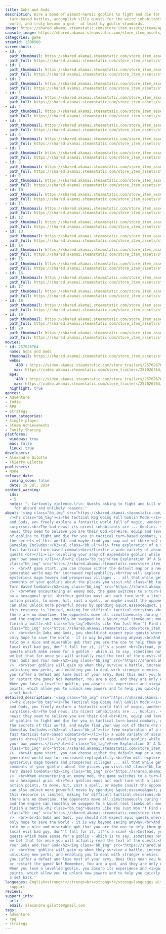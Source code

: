 ```yaml
---
title: Gobs and Gods
description: Hire a band of almost-heroic goblins to fight and die for you in tactical
  turn-based battles, accomplish silly quests for the weird inhabitants of this fantastic
  world, and truly become a god - at least by goblin standards.
image: https://shared.akamai.steamstatic.com/store_item_assets/steam/apps/2506900/header.jpg?t=1728672219
capsule_image: https://shared.akamai.steamstatic.com/store_item_assets/steam/apps/2506900/9b41658ce58f0ef7171ca5977c5caba0f29d7e00/capsule_231x87.jpg?t=1728672219
categories: game
steamid: 2506900
screenshots:
- id: 0
  path_thumbnail: https://shared.akamai.steamstatic.com/store_item_assets/steam/apps/2506900/ss_ba874375d9682ffc075e0b4d1b197b356f6e18d1.600x338.jpg?t=1728672219
  path_full: https://shared.akamai.steamstatic.com/store_item_assets/steam/apps/2506900/ss_ba874375d9682ffc075e0b4d1b197b356f6e18d1.1920x1080.jpg?t=1728672219
- id: 1
  path_thumbnail: https://shared.akamai.steamstatic.com/store_item_assets/steam/apps/2506900/ss_0e5cf3d35fcb3c8578bdb40183cfdb75d9b6366a.600x338.jpg?t=1728672219
  path_full: https://shared.akamai.steamstatic.com/store_item_assets/steam/apps/2506900/ss_0e5cf3d35fcb3c8578bdb40183cfdb75d9b6366a.1920x1080.jpg?t=1728672219
- id: 2
  path_thumbnail: https://shared.akamai.steamstatic.com/store_item_assets/steam/apps/2506900/ss_acd40c9ae80c11577e29534af691c340b2d80e28.600x338.jpg?t=1728672219
  path_full: https://shared.akamai.steamstatic.com/store_item_assets/steam/apps/2506900/ss_acd40c9ae80c11577e29534af691c340b2d80e28.1920x1080.jpg?t=1728672219
- id: 3
  path_thumbnail: https://shared.akamai.steamstatic.com/store_item_assets/steam/apps/2506900/ss_a724e526eb6957d8ddfe408a8ed11f9babc0bd85.600x338.jpg?t=1728672219
  path_full: https://shared.akamai.steamstatic.com/store_item_assets/steam/apps/2506900/ss_a724e526eb6957d8ddfe408a8ed11f9babc0bd85.1920x1080.jpg?t=1728672219
- id: 4
  path_thumbnail: https://shared.akamai.steamstatic.com/store_item_assets/steam/apps/2506900/ss_c702895cdb848686266a0f564ccba3c100ff1497.600x338.jpg?t=1728672219
  path_full: https://shared.akamai.steamstatic.com/store_item_assets/steam/apps/2506900/ss_c702895cdb848686266a0f564ccba3c100ff1497.1920x1080.jpg?t=1728672219
- id: 5
  path_thumbnail: https://shared.akamai.steamstatic.com/store_item_assets/steam/apps/2506900/ss_f897fc9cf76a6a6bd4bc424c5ed12e3e648f804a.600x338.jpg?t=1728672219
  path_full: https://shared.akamai.steamstatic.com/store_item_assets/steam/apps/2506900/ss_f897fc9cf76a6a6bd4bc424c5ed12e3e648f804a.1920x1080.jpg?t=1728672219
- id: 6
  path_thumbnail: https://shared.akamai.steamstatic.com/store_item_assets/steam/apps/2506900/ss_8826bf12381d245f24531534a88854cb36b6fb64.600x338.jpg?t=1728672219
  path_full: https://shared.akamai.steamstatic.com/store_item_assets/steam/apps/2506900/ss_8826bf12381d245f24531534a88854cb36b6fb64.1920x1080.jpg?t=1728672219
- id: 7
  path_thumbnail: https://shared.akamai.steamstatic.com/store_item_assets/steam/apps/2506900/ss_59e2146a6302a9d84b08c1875d15b7d8bcca9bec.600x338.jpg?t=1728672219
  path_full: https://shared.akamai.steamstatic.com/store_item_assets/steam/apps/2506900/ss_59e2146a6302a9d84b08c1875d15b7d8bcca9bec.1920x1080.jpg?t=1728672219
- id: 8
  path_thumbnail: https://shared.akamai.steamstatic.com/store_item_assets/steam/apps/2506900/ss_5ac0bf667bcbaae7afb6fdff14201b13c6923b54.600x338.jpg?t=1728672219
  path_full: https://shared.akamai.steamstatic.com/store_item_assets/steam/apps/2506900/ss_5ac0bf667bcbaae7afb6fdff14201b13c6923b54.1920x1080.jpg?t=1728672219
- id: 9
  path_thumbnail: https://shared.akamai.steamstatic.com/store_item_assets/steam/apps/2506900/ss_486b49521e7c2f223832ae12b1623dd022855bc3.600x338.jpg?t=1728672219
  path_full: https://shared.akamai.steamstatic.com/store_item_assets/steam/apps/2506900/ss_486b49521e7c2f223832ae12b1623dd022855bc3.1920x1080.jpg?t=1728672219
- id: 10
  path_thumbnail: https://shared.akamai.steamstatic.com/store_item_assets/steam/apps/2506900/ss_500298229ffa2af696badd5ad240d956ca1f2a9e.600x338.jpg?t=1728672219
  path_full: https://shared.akamai.steamstatic.com/store_item_assets/steam/apps/2506900/ss_500298229ffa2af696badd5ad240d956ca1f2a9e.1920x1080.jpg?t=1728672219
- id: 11
  path_thumbnail: https://shared.akamai.steamstatic.com/store_item_assets/steam/apps/2506900/ss_7b027015b55d3907a2cd80cef915443d5a4e3988.600x338.jpg?t=1728672219
  path_full: https://shared.akamai.steamstatic.com/store_item_assets/steam/apps/2506900/ss_7b027015b55d3907a2cd80cef915443d5a4e3988.1920x1080.jpg?t=1728672219
- id: 12
  path_thumbnail: https://shared.akamai.steamstatic.com/store_item_assets/steam/apps/2506900/ss_d97605114e08ebb8c7392989463f31de5228f1d9.600x338.jpg?t=1728672219
  path_full: https://shared.akamai.steamstatic.com/store_item_assets/steam/apps/2506900/ss_d97605114e08ebb8c7392989463f31de5228f1d9.1920x1080.jpg?t=1728672219
- id: 13
  path_thumbnail: https://shared.akamai.steamstatic.com/store_item_assets/steam/apps/2506900/ss_68eb4377e7a3b08d85f1d6eda51dbd9e43b9846f.600x338.jpg?t=1728672219
  path_full: https://shared.akamai.steamstatic.com/store_item_assets/steam/apps/2506900/ss_68eb4377e7a3b08d85f1d6eda51dbd9e43b9846f.1920x1080.jpg?t=1728672219
- id: 14
  path_thumbnail: https://shared.akamai.steamstatic.com/store_item_assets/steam/apps/2506900/ss_dd9bfe9486af3b1875bdf133db33d22baea0540c.600x338.jpg?t=1728672219
  path_full: https://shared.akamai.steamstatic.com/store_item_assets/steam/apps/2506900/ss_dd9bfe9486af3b1875bdf133db33d22baea0540c.1920x1080.jpg?t=1728672219
- id: 15
  path_thumbnail: https://shared.akamai.steamstatic.com/store_item_assets/steam/apps/2506900/ss_bd30196888ec859abbe5985f112e4a20cf851ff1.600x338.jpg?t=1728672219
  path_full: https://shared.akamai.steamstatic.com/store_item_assets/steam/apps/2506900/ss_bd30196888ec859abbe5985f112e4a20cf851ff1.1920x1080.jpg?t=1728672219
- id: 16
  path_thumbnail: https://shared.akamai.steamstatic.com/store_item_assets/steam/apps/2506900/ss_ed4e84e86438da4ed3a0d8ad9ce542f776ef5281.600x338.jpg?t=1728672219
  path_full: https://shared.akamai.steamstatic.com/store_item_assets/steam/apps/2506900/ss_ed4e84e86438da4ed3a0d8ad9ce542f776ef5281.1920x1080.jpg?t=1728672219
- id: 17
  path_thumbnail: https://shared.akamai.steamstatic.com/store_item_assets/steam/apps/2506900/ss_b1da2570d5a3766019b7e57ce93e03dac34e3c26.600x338.jpg?t=1728672219
  path_full: https://shared.akamai.steamstatic.com/store_item_assets/steam/apps/2506900/ss_b1da2570d5a3766019b7e57ce93e03dac34e3c26.1920x1080.jpg?t=1728672219
- id: 18
  path_thumbnail: https://shared.akamai.steamstatic.com/store_item_assets/steam/apps/2506900/ss_7640aa1e8236e5e539d2b00b02e0d35c3c9280d4.600x338.jpg?t=1728672219
  path_full: https://shared.akamai.steamstatic.com/store_item_assets/steam/apps/2506900/ss_7640aa1e8236e5e539d2b00b02e0d35c3c9280d4.1920x1080.jpg?t=1728672219
- id: 19
  path_thumbnail: https://shared.akamai.steamstatic.com/store_item_assets/steam/apps/2506900/ss_588c6e68729373e6e8111d3bd27466abda7d1ebb.600x338.jpg?t=1728672219
  path_full: https://shared.akamai.steamstatic.com/store_item_assets/steam/apps/2506900/ss_588c6e68729373e6e8111d3bd27466abda7d1ebb.1920x1080.jpg?t=1728672219
- id: 20
  path_thumbnail: https://shared.akamai.steamstatic.com/store_item_assets/steam/apps/2506900/ss_934f76c949030b924b8cf8502531baea4e2f64c0.600x338.jpg?t=1728672219
  path_full: https://shared.akamai.steamstatic.com/store_item_assets/steam/apps/2506900/ss_934f76c949030b924b8cf8502531baea4e2f64c0.1920x1080.jpg?t=1728672219
movies:
- id: 257026764
  name: Gobs and Gods
  thumbnail: https://shared.akamai.steamstatic.com/store_item_assets/steam/apps/257026764/movie.293x165.jpg?t=1717348990
  webm:
    '480': https://video.akamai.steamstatic.com/store_trailers/257026764/movie480_vp9.webm?t=1717348990
    max: https://video.akamai.steamstatic.com/store_trailers/257026764/movie_max_vp9.webm?t=1717348990
  mp4:
    '480': https://video.akamai.steamstatic.com/store_trailers/257026764/movie480.mp4?t=1717348990
    max: https://video.akamai.steamstatic.com/store_trailers/257026764/movie_max.mp4?t=1717348990
  highlight: true
genres:
- Adventure
- Indie
- RPG
- Strategy
steam_categories:
- Single-player
- Steam Achievements
- Family Sharing
platforms:
  windows: true
  mac: false
  linux: true
developers:
- Alexandre Gilotte
- Thierry Gilotte
publishers:
- None
release_date:
  coming_soon: false
  date: 19 Jul, 2024
content_warning:
  ids:
  - 5
  notes: "- Cartoonly violence.\r\n- Quests asking to fight and kill other goblins
    for absurd and unlikely reasons."
about: '<img class="bb_img" src="https://shared.akamai.steamstatic.com/store_item_assets/steam/apps/2506900/extras/store_about-this-game_v2.png?t=1728672219"
  /><h2 class="bb_tag"><i>The Tactical Rpg Going Full Goblin Mode!</i></h2> In Gobs
  and Gods, you freely explore a fantastic world full of magic, wonders and crazy
  surprises.<br>The bad news: its nicest inhabitants are ... Goblins. <br>The good
  news: they seem to believe you are their God.<br>Hire, equip and level-up a band
  of goblins to fight and die for you in tactical turn-based combats, while you uncover
  the secrets of this world, and maybe find your way out of there!<h2 class="bb_tag">The
  Gameplay Includes:</h2><ul class="bb_ul"><li> free exploration of a sandbox world<br></li><li>
  fast tactical turn-based combats<br></li><li> a wide variety of absurdly unique
  quests <br></li><li> levelling your army of expendable goblins while increasing
  your own powers.</li></ul><h2 class="bb_tag">Free Exploration Of A Sandbox World</h2><img
  class="bb_img" src="https://shared.akamai.steamstatic.com/store_item_assets/steam/apps/2506900/extras/explore_cropped_compressed.gif?t=1728672219"
  />  <br>At game start, you can choose either the default map or a new procedurally
  generated world map for increased replayability.<br>You will explore smelly dungeons,
  mysterious mage towers and prosperous villages ... all that while getting the opinionated
  comments of your goblins about the places you visit.<h2 class="bb_tag">Fast Tactical
  Turn Based Combats</h2><img class="bb_img" src="https://shared.akamai.steamstatic.com/store_item_assets/steam/apps/2506900/extras/combat_optimised.gif?t=1728672219"
  />  <br>When encountering an enemy mob, the game switches to a turn-by-turn combat
  on a hexagonal grid. <br>Your goblins must act each turn with a limited pool of
  action points, to move, hit, cast a spell, or maybe insult the opponent.<br>They
  can also unlock more powerful moves by spending &quot;essence&quot; points, but
  this resource is limited, making for difficult tactical decisions.<br>To ensure
  there are no downtime, the opponents move all simultaneously during the AI phase,
  and the engine can smoothly be swapped to a &quot;real time&quot; mode to quickly
  finish a battle.<h2 class="bb_tag">Quests Like You Just Won''t Find Anywhere Else</h2><img
  class="bb_img" src="https://shared.akamai.steamstatic.com/store_item_assets/steam/apps/2506900/extras/quest_compressed.gif?t=1728672219"
  />  <br><br>In Gobs and Gods, you should not expect epic quests where you are the
  only hope to save the world - it is way beyond saving anyway.<br>And if you are
  told by a nice and miserable gob that you are the one to help them get rid of the
  local evil bad guy, don''t fall for it, it''s a scam! <br>Instead, you would get
  quests which make sense for a goblin - which is to say, sometimes not so much; but
  we bet that for once you will actually read the text of the quests.<h2 class="bb_tag">Levelling
  Your Gobs and Your God</h2><img class="bb_img" src="https://shared.akamai.steamstatic.com/store_item_assets/steam/apps/2506900/extras/groomgob_compressed.gif?t=1728672219"
  />  <br>Your goblins will gain xp when they survive a battle, increasing their strength,
  unlocking new perks, and enabling you to deal with stronger enemies...<br>... until
  you suffer a defeat and lose most of your army. Does this mean you have to reload
  or restart the game? No! Remember, You are a god, and they are only expandable goblins.
  When you lose a levelled goblin, you absorb its experience and <i>gain</i> devotion
  points, which allow you to unlock new powers and to help you quickly recover from
  a set back.'
detailed_description: '<img class="bb_img" src="https://shared.akamai.steamstatic.com/store_item_assets/steam/apps/2506900/extras/store_about-this-game_v2.png?t=1728672219"
  /><h2 class="bb_tag"><i>The Tactical Rpg Going Full Goblin Mode!</i></h2> In Gobs
  and Gods, you freely explore a fantastic world full of magic, wonders and crazy
  surprises.<br>The bad news: its nicest inhabitants are ... Goblins. <br>The good
  news: they seem to believe you are their God.<br>Hire, equip and level-up a band
  of goblins to fight and die for you in tactical turn-based combats, while you uncover
  the secrets of this world, and maybe find your way out of there!<h2 class="bb_tag">The
  Gameplay Includes:</h2><ul class="bb_ul"><li> free exploration of a sandbox world<br></li><li>
  fast tactical turn-based combats<br></li><li> a wide variety of absurdly unique
  quests <br></li><li> levelling your army of expendable goblins while increasing
  your own powers.</li></ul><h2 class="bb_tag">Free Exploration Of A Sandbox World</h2><img
  class="bb_img" src="https://shared.akamai.steamstatic.com/store_item_assets/steam/apps/2506900/extras/explore_cropped_compressed.gif?t=1728672219"
  />  <br>At game start, you can choose either the default map or a new procedurally
  generated world map for increased replayability.<br>You will explore smelly dungeons,
  mysterious mage towers and prosperous villages ... all that while getting the opinionated
  comments of your goblins about the places you visit.<h2 class="bb_tag">Fast Tactical
  Turn Based Combats</h2><img class="bb_img" src="https://shared.akamai.steamstatic.com/store_item_assets/steam/apps/2506900/extras/combat_optimised.gif?t=1728672219"
  />  <br>When encountering an enemy mob, the game switches to a turn-by-turn combat
  on a hexagonal grid. <br>Your goblins must act each turn with a limited pool of
  action points, to move, hit, cast a spell, or maybe insult the opponent.<br>They
  can also unlock more powerful moves by spending &quot;essence&quot; points, but
  this resource is limited, making for difficult tactical decisions.<br>To ensure
  there are no downtime, the opponents move all simultaneously during the AI phase,
  and the engine can smoothly be swapped to a &quot;real time&quot; mode to quickly
  finish a battle.<h2 class="bb_tag">Quests Like You Just Won''t Find Anywhere Else</h2><img
  class="bb_img" src="https://shared.akamai.steamstatic.com/store_item_assets/steam/apps/2506900/extras/quest_compressed.gif?t=1728672219"
  />  <br><br>In Gobs and Gods, you should not expect epic quests where you are the
  only hope to save the world - it is way beyond saving anyway.<br>And if you are
  told by a nice and miserable gob that you are the one to help them get rid of the
  local evil bad guy, don''t fall for it, it''s a scam! <br>Instead, you would get
  quests which make sense for a goblin - which is to say, sometimes not so much; but
  we bet that for once you will actually read the text of the quests.<h2 class="bb_tag">Levelling
  Your Gobs and Your God</h2><img class="bb_img" src="https://shared.akamai.steamstatic.com/store_item_assets/steam/apps/2506900/extras/groomgob_compressed.gif?t=1728672219"
  />  <br>Your goblins will gain xp when they survive a battle, increasing their strength,
  unlocking new perks, and enabling you to deal with stronger enemies...<br>... until
  you suffer a defeat and lose most of your army. Does this mean you have to reload
  or restart the game? No! Remember, You are a god, and they are only expandable goblins.
  When you lose a levelled goblin, you absorb its experience and <i>gain</i> devotion
  points, which allow you to unlock new powers and to help you quickly recover from
  a set back.'
languages: English<strong>*</strong><br><strong>*</strong>languages with full audio
  support
reviews:
support_info:
  url: ''
  email: alexandre.gilotte@gmail.com
tags:
- adventure
- rpg
- strategy
---
```


